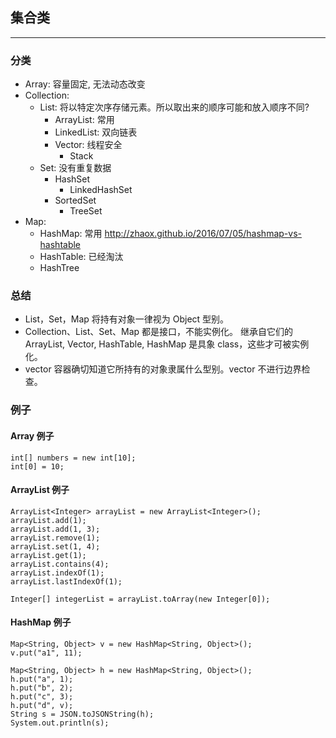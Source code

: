 ## 集合类

---

### 分类

- Array: 容量固定, 无法动态改变
- Collection:
  - List: 将以特定次序存储元素。所以取出来的顺序可能和放入顺序不同?
    - ArrayList: 常用
    - LinkedList: 双向链表
    - Vector: 线程安全
      - Stack
  - Set: 没有重复数据
    - HashSet
      - LinkedHashSet
    - SortedSet
      - TreeSet
- Map:
  - HashMap: 常用 http://zhaox.github.io/2016/07/05/hashmap-vs-hashtable
  - HashTable: 已经淘汰
  - HashTree

### 总结

- List，Set，Map 将持有对象一律视为 Object 型别。
- Collection、List、Set、Map 都是接口，不能实例化。
  继承自它们的 ArrayList, Vector, HashTable, HashMap 是具象 class，这些才可被实例化。
- vector 容器确切知道它所持有的对象隶属什么型别。vector 不进行边界检查。

### 例子

#### Array 例子

```
int[] numbers = new int[10];
int[0] = 10;
```

#### ArrayList 例子

```
ArrayList<Integer> arrayList = new ArrayList<Integer>();
arrayList.add(1);
arrayList.add(1, 3);
arrayList.remove(1);
arrayList.set(1, 4);
arrayList.get(1);
arrayList.contains(4);
arrayList.indexOf(1);
arrayList.lastIndexOf(1);

Integer[] integerList = arrayList.toArray(new Integer[0]);
```

#### HashMap 例子

```
Map<String, Object> v = new HashMap<String, Object>();
v.put("a1", 11);

Map<String, Object> h = new HashMap<String, Object>();
h.put("a", 1);
h.put("b", 2);
h.put("c", 3);
h.put("d", v);
String s = JSON.toJSONString(h);
System.out.println(s);
```
